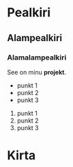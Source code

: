 # Pealkiri

## Alampealkiri

### Alamalampealkiri

See on minu **projekt**.

- punkt 1
- punkt 2
- punkt 3

1. punkt 1
2. punkt 2
3. punkt 3 
# Kirta
